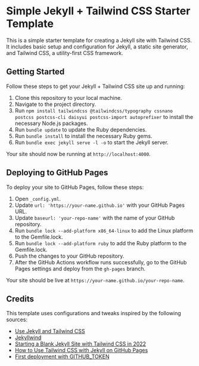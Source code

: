 # Simple Jekyll + Tailwind CSS Starter Template

This is a simple starter template for creating a Jekyll site with Tailwind CSS. It includes basic setup and configuration for Jekyll, a static site generator, and Tailwind CSS, a utility-first CSS framework.

## Getting Started

Follow these steps to get your Jekyll + Tailwind CSS site up and running:

1. Clone this repository to your local machine.
2. Navigate to the project directory.
3. Run `npm install tailwindcss @tailwindcss/typography cssnano postcss postcss-cli daisyui postcss-import autoprefixer` to install the necessary Node.js packages.
4. Run `bundle update` to update the Ruby dependencies.
5. Run `bundle install` to install the necessary Ruby gems.
6. Run `bundle exec jekyll serve -l -o` to start the Jekyll server.

Your site should now be running at `http://localhost:4000`.

## Deploying to GitHub Pages

To deploy your site to GitHub Pages, follow these steps:

1. Open `_config.yml`.
2. Update `url: 'https://your-name.github.io'` with your GitHub Pages URL.
3. Update `baseurl: 'your-repo-name'` with the name of your GitHub repository.
4. Run `bundle lock --add-platform x86_64-linux` to add the Linux platform to the Gemfile.lock.
5. Run `bundle lock --add-platform ruby` to add the Ruby platform to the Gemfile.lock.
6. Push the changes to your GitHub repository.
7. After the GitHub Actions workflow runs successfully, go to the GitHub Pages settings and deploy from the `gh-pages` branch.


Your site should be live at `https://your-name.github.io/your-repo-name`.

## Credits

This template uses configurations and tweaks inspired by the following sources:

- [Use Jekyll and Tailwind CSS](https://medium.com/on-web-development/use-jekyll-and-tailwind-css-354ea2320e92)
- [Jekyllwind](https://github.com/mzrnsh/jekyllwind)
- [Starting a Blank Jekyll Site with Tailwind CSS in 2022](https://mzrn.sh/2022/04/09/starting-a-blank-jekyll-site-with-tailwind-css-in-2022/)
- [How to Use Tailwind CSS with Jekyll on GitHub Pages](https://mzrn.sh/2023/10/26/how-to-use-tailwind-css-with-jekyll-on-github-pages/)
- [First deployment with GITHUB_TOKEN](https://github.com/peaceiris/actions-gh-pages?tab=readme-ov-file#%EF%B8%8F-first-deployment-with-github_token)